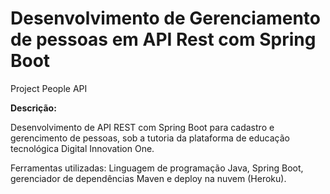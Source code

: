 # Desenvolvimento de Gerenciamento de pessoas em API Rest com Spring Boot
Project People API

**Descrição:**

Desenvolvimento de API REST com Spring Boot para cadastro e gerencimento de pessoas, sob a tutoria da plataforma de educação tecnológica Digital Innovation One.

Ferramentas utilizadas: Linguagem de programação Java, Spring Boot, gerenciador de dependências Maven e deploy na nuvem (Heroku). 
